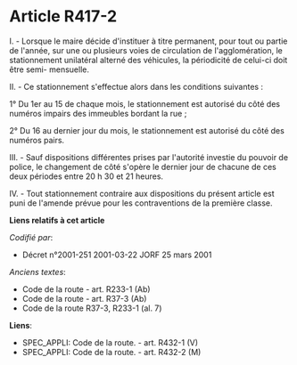 # Article R417-2

I. - Lorsque le maire décide d'instituer à titre permanent, pour tout ou partie de l'année, sur une ou plusieurs voies de
circulation de l'agglomération, le stationnement unilatéral alterné des véhicules, la périodicité de celui-ci doit être semi-
mensuelle.

II. - Ce stationnement s'effectue alors dans les conditions suivantes :

1° Du 1er au 15 de chaque mois, le stationnement est autorisé du côté des numéros impairs des immeubles bordant la rue ;

2° Du 16 au dernier jour du mois, le stationnement est autorisé du côté des numéros pairs.

III. - Sauf dispositions différentes prises par l'autorité investie du pouvoir de police, le changement de côté s'opère le
dernier jour de chacune de ces deux périodes entre 20 h 30 et 21 heures.

IV. - Tout stationnement contraire aux dispositions du présent article est puni de l'amende prévue pour les contraventions de
la première classe.

**Liens relatifs à cet article**

_Codifié par_:

  - Décret n°2001-251 2001-03-22 JORF 25 mars 2001

_Anciens textes_:

  - Code de la route - art. R233-1 (Ab)
  - Code de la route - art. R37-3 (Ab)
  - Code de la route R37-3, R233-1 (al. 7)

**Liens**:

  - SPEC_APPLI: Code de la route. - art. R432-1 (V)
  - SPEC_APPLI: Code de la route. - art. R432-2 (M)

